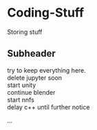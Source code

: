 # Coding-Stuff

Storing stuff

## Subheader

<p>try to keep everything here.<br>
delete jupyter soon<br>
start unity<br>
continue blender<br>
start nnfs<br>
delay c++ until further notice</p>
...
